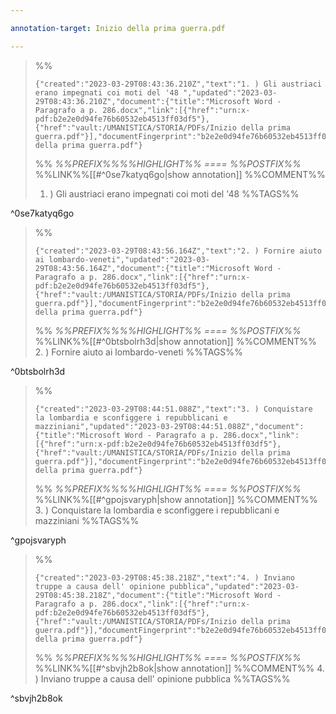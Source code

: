 ```yaml
---

annotation-target: Inizio della prima guerra.pdf

---
```


>%%
>```annotation-json
>{"created":"2023-03-29T08:43:36.210Z","text":"1. ) Gli austriaci erano impegnati coi moti del '48 ","updated":"2023-03-29T08:43:36.210Z","document":{"title":"Microsoft Word - Paragrafo a p. 286.docx","link":[{"href":"urn:x-pdf:b2e2e0d94fe76b60532eb4513ff03df5"},{"href":"vault:/UMANISTICA/STORIA/PDFs/Inizio della prima guerra.pdf"}],"documentFingerprint":"b2e2e0d94fe76b60532eb4513ff03df5"},"uri":"vault:/UMANISTICA/STORIA/PDFs/Inizio della prima guerra.pdf"}
>```
>%%
>*%%PREFIX%%%%HIGHLIGHT%% ==== %%POSTFIX%%*
>%%LINK%%[[#^0se7katyq6go|show annotation]]
>%%COMMENT%%
>1. ) Gli austriaci erano impegnati coi moti del '48 
>%%TAGS%%
>
^0se7katyq6go


>%%
>```annotation-json
>{"created":"2023-03-29T08:43:56.164Z","text":"2. ) Fornire aiuto ai lombardo-veneti","updated":"2023-03-29T08:43:56.164Z","document":{"title":"Microsoft Word - Paragrafo a p. 286.docx","link":[{"href":"urn:x-pdf:b2e2e0d94fe76b60532eb4513ff03df5"},{"href":"vault:/UMANISTICA/STORIA/PDFs/Inizio della prima guerra.pdf"}],"documentFingerprint":"b2e2e0d94fe76b60532eb4513ff03df5"},"uri":"vault:/UMANISTICA/STORIA/PDFs/Inizio della prima guerra.pdf"}
>```
>%%
>*%%PREFIX%%%%HIGHLIGHT%% ==== %%POSTFIX%%*
>%%LINK%%[[#^0btsbolrh3d|show annotation]]
>%%COMMENT%%
>2. ) Fornire aiuto ai lombardo-veneti
>%%TAGS%%
>
^0btsbolrh3d


>%%
>```annotation-json
>{"created":"2023-03-29T08:44:51.088Z","text":"3. ) Conquistare la lombardia e sconfiggere i repubblicani e mazziniani","updated":"2023-03-29T08:44:51.088Z","document":{"title":"Microsoft Word - Paragrafo a p. 286.docx","link":[{"href":"urn:x-pdf:b2e2e0d94fe76b60532eb4513ff03df5"},{"href":"vault:/UMANISTICA/STORIA/PDFs/Inizio della prima guerra.pdf"}],"documentFingerprint":"b2e2e0d94fe76b60532eb4513ff03df5"},"uri":"vault:/UMANISTICA/STORIA/PDFs/Inizio della prima guerra.pdf"}
>```
>%%
>*%%PREFIX%%%%HIGHLIGHT%% ==== %%POSTFIX%%*
>%%LINK%%[[#^gpojsvaryph|show annotation]]
>%%COMMENT%%
>3. ) Conquistare la lombardia e sconfiggere i repubblicani e mazziniani
>%%TAGS%%
>
^gpojsvaryph


>%%
>```annotation-json
>{"created":"2023-03-29T08:45:38.218Z","text":"4. ) Inviano truppe a causa dell' opinione pubblica","updated":"2023-03-29T08:45:38.218Z","document":{"title":"Microsoft Word - Paragrafo a p. 286.docx","link":[{"href":"urn:x-pdf:b2e2e0d94fe76b60532eb4513ff03df5"},{"href":"vault:/UMANISTICA/STORIA/PDFs/Inizio della prima guerra.pdf"}],"documentFingerprint":"b2e2e0d94fe76b60532eb4513ff03df5"},"uri":"vault:/UMANISTICA/STORIA/PDFs/Inizio della prima guerra.pdf"}
>```
>%%
>*%%PREFIX%%%%HIGHLIGHT%% ==== %%POSTFIX%%*
>%%LINK%%[[#^sbvjh2b8ok|show annotation]]
>%%COMMENT%%
>4. ) Inviano truppe a causa dell' opinione pubblica
>%%TAGS%%
>
^sbvjh2b8ok
